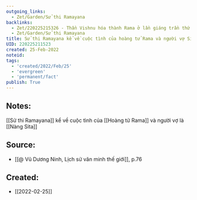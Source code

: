 ```yaml
---
outgoing_links:
  - Zet/Garden/Sử thi Ramayana
backlinks:
  - Zet/220225215326 - Thần Vishnu hóa thành Rama ở lần giáng trần thứ 7
  - Zet/Garden/Sử thi Ramayana
title: Sử thi Ramayana kể về cuộc tình của hoàng tử Rama và người vợ Sita
UID: 220225211523
created: 25-Feb-2022
noteid:
tags:
  - 'created/2022/Feb/25'
  - 'evergreen'
  - 'permanent/fact'
publish: True
---
```

## Notes:
[[Sử thi Ramayana]] kể về cuộc tình của [[Hoàng tử Rama]] và người vợ là [[Nàng Sita]]

## Source:
- [[@ Vũ Dương Ninh, Lịch sử văn minh thế giới]], p.76





## Created:
- [[2022-02-25]]
